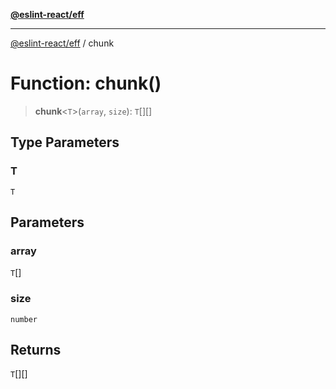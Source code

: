 [**@eslint-react/eff**](../README.md)

***

[@eslint-react/eff](../README.md) / chunk

# Function: chunk()

> **chunk**\<`T`\>(`array`, `size`): `T`[][]

## Type Parameters

### T

`T`

## Parameters

### array

`T`[]

### size

`number`

## Returns

`T`[][]

